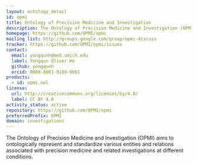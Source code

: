 ```yaml
---
layout: ontology_detail
id: opmi
title: Ontology of Precision Medicine and Investigation
description: The Ontology of Precision Medicine and Investigation (OPMI) aims to ontologically represent and standardize various entities and relations associated with precision medicine and related investigations at different conditions.
homepage: https://github.com/OPMI/opmi
mailing_list: http://groups.google.com/group/opmi-discuss
tracker: https://github.com/OPMI/opmi/issues
contact:
  email: yongqunh@med.umich.edu
  label: Yongqun Oliver He
  github: yongqunh
  orcid: 0000-0001-9189-9661
products:
  - id: opmi.owl
license:
  url: http://creativecommons.org/licenses/by/4.0/
  label: CC BY 4.0
activity_status: active
repository: https://github.com/OPMI/opmi
preferredPrefix: OPMI
domain: investigations
---
```


The Ontology of Precision Medicine and Investigation (OPMI) aims to ontologically represent and standardize various entities and relations associated with precision medicine and related investigations at different conditions.
